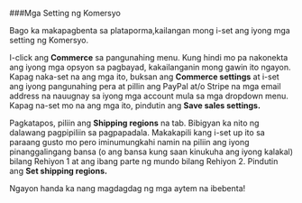 ###Mga Setting ng Komersyo

Bago ka makapagbenta sa plataporma,kailangan mong i-set ang iyong mga setting ng Komersyo. 

I-click ang **Commerce** sa pangunahing menu. Kung hindi mo pa nakonekta ang iyong mga opsyon sa pagbayad, kakailanganin mong gawin ito ngayon. Kapag naka-set na ang mga ito, buksan ang **Commerce settings** at i-set ang iyong pangunahing pera at pillin ang PayPal at/o Stripe na mga email address na nauugnay sa iyong mga account mula sa mga dropdown menu. Kapag na-set mo na ang mga ito, pindutin ang **Save sales settings.**

Pagkatapos, piliin ang **Shipping regions** na tab. Bibigyan ka nito ng dalawang pagpipiliin sa pagpapadala. Makakapili kang i-set up ito sa paraang gusto mo pero iminumungkahi namin na piliin ang iyong pinanggalingang bansa (o ang bansa kung saan kinukuha ang iyong kalakal) bilang Rehiyon 1 at ang ibang parte ng mundo bilang Rehiyon 2. Pindutin ang **Set shipping regions.**

 Ngayon handa ka nang magdagdag ng mga aytem na ibebenta! 
